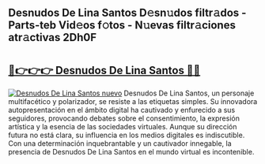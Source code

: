 ## Desnudos De Lina Santos D𝚎sn𝚞dos filtr𝚊dos - Parts-teb Vid𝚎os f𝚘tos - N𝚞evas filtr𝚊ciones atr𝚊ctivas 2Dh0F

# <h2><a href="http://mb701u.tromn.icu/?c=Desnudos+De+Lina+Santos">🔗👉👉👉 Desnudos De Lina Santos 🔗🔗</a></h2>

[![Desnudos De Lina Santos nuevo](https://i.imgur.com/pEAQMta.gif)](http://mb701u.tromn.icu/?c=Desnudos+De+Lina+Santos)
Desnudos De Lina Santos, un personaje multifacético y polarizador, se resiste a las etiquetas simples. Su innovadora autopresentación en el ámbito digital ha cautivado y enfurecido a sus seguidores, provocando debates sobre el consentimiento, la expresión artística y la esencia de las sociedades virtuales. Aunque su dirección futura no está clara, su influencia en los medios digitales es indiscutible. Con una determinación inquebrantable y un cautivador innegable, la presencia de Desnudos De Lina Santos en el mundo virtual es incontenible.
